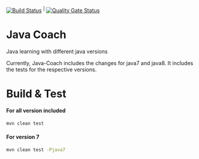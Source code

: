 [![Build Status](https://travis-ci.org/amitnema/java-coach.svg?branch=master)](https://travis-ci.org/amitnema/java-coach) <sup>|</sup> [![Quality Gate Status](https://sonarcloud.io/api/project_badges/measure?project=org.apn.coach%3Ajava-coach&metric=alert_status)](https://sonarcloud.io/dashboard?id=org.apn.coach%3Ajava-coach)

# Java Coach
Java learning with different java versions

Currently, Java-Coach includes the changes for java7 and java8. It includes the tests for the respective versions.

# Build & Test

#### For all version included 
```sh
mvn clean test
```
#### For version 7
```sh
mvn clean test -Pjava7
```
